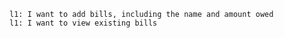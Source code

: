 ```USER STORY
l1: I want to add bills, including the name and amount owed
l1: I want to view existing bills
```
















